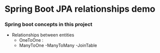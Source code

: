 # Spring Boot JPA relationships demo

### Spring boot concepts in this project

- Relationships between entities
    - OneToOne : 
    - ManyToOne
    -ManyToMany
    -JoinTable